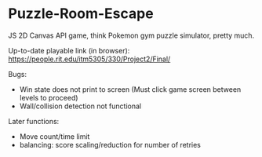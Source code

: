 # Puzzle-Room-Escape
JS 2D Canvas API game, think Pokemon gym puzzle simulator, pretty much.

Up-to-date playable link (in browser): https://people.rit.edu/itm5305/330/Project2/Final/

Bugs:
- Win state does not print to screen (Must click game screen between levels to proceed)
- Wall/collision detection not functional

Later functions:
- Move count/time limit
- balancing: score scaling/reduction for number of retries
